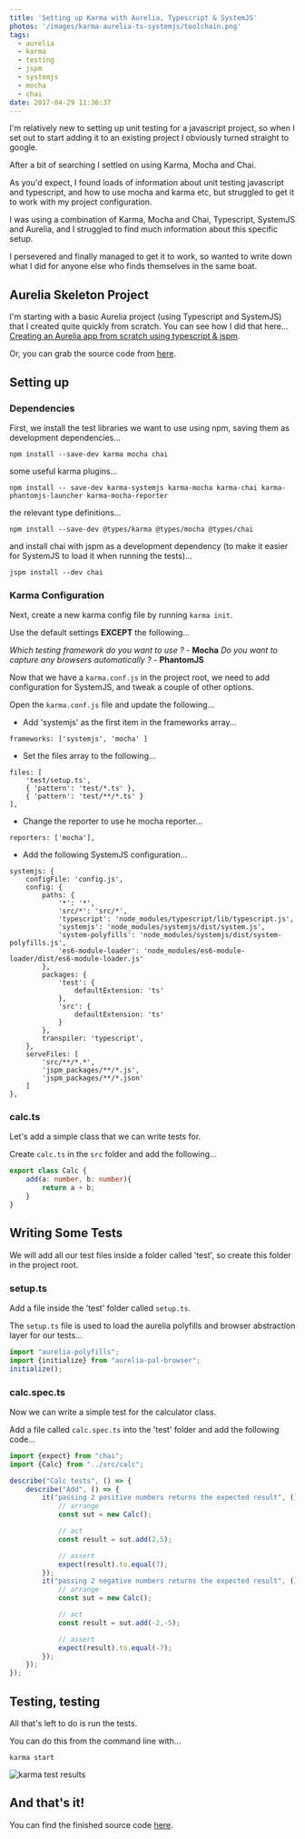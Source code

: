 ```yaml
---
title: 'Setting up Karma with Aurelia, Typescript & SystemJS'
photos: '/images/karma-aurelia-ts-systemjs/toolchain.png'
tags:
  - aurelia
  - karma
  - testing
  - jspm
  - systemjs
  - mocha
  - chai
date: 2017-04-29 11:36:37
---
```


I'm relatively new to setting up unit testing for a javascript project, so when I set out to start adding it to an existing project I obviously turned straight to google.

After a bit of searching I settled on using Karma, Mocha and Chai.

As you'd expect, I found loads of information about unit testing javascript and typescript, and how to use mocha and karma etc, but struggled to get it to work with my project configuration.

I was using a combination of Karma, Mocha and Chai, Typescript, SystemJS and Aurelia, and I struggled to find much information about this specific setup.

I persevered and finally managed to get it to work, so wanted to write down what I did for anyone else who finds themselves in the same boat.


## Aurelia Skeleton Project

I'm starting with a basic Aurelia project (using Typescript and SystemJS) that I created quite quickly from scratch.  You can see how I did that here... [Creating an Aurelia app from scratch using typescript & jspm](https://amcn41r.github.io/blog/2017/02/14/au-ts-jspm-skeleton/).

Or, you can grab the source code from [here](https://github.com/AMCN41R/blog-repos/tree/master/au-ts-jspm-skeleton).

## Setting up

### Dependencies

First, we install the test libraries we want to use using npm, saving them as development dependencies...
```
npm install --save-dev karma mocha chai
```

some useful karma plugins...
```
npm install -- save-dev karma-systemjs karma-mocha karma-chai karma-phantomjs-launcher karma-mocha-reporter
```

the relevant type definitions...
```
npm install --save-dev @types/karma @types/mocha @types/chai
```

and install chai with jspm as a development dependency (to make it easier for SystemJS to load it when running the tests)...
```
jspm install --dev chai
```

### Karma Configuration

Next, create a new karma config file by running `karma init`.

Use the default settings **EXCEPT** the following...

*Which testing framework do you want to use ?* - **Mocha**
*Do you want to capture any browsers automatically ?* - **PhantomJS**

Now that we have a `karma.conf.js` in the project root, we need to add configuration for SystemJS, and tweak a couple of other options.

Open the `karma.conf.js` file and update the following...

* Add 'systemjs' as the first item in the frameworks array...
```
frameworks: ['systemjs', 'mocha' ]
```
* Set the files array to the following...
```
files: [
    'test/setup.ts',
    { 'pattern': 'test/*.ts' },
    { 'pattern': 'test/**/*.ts' }
],
```
* Change the reporter to use he mocha reporter...
```
reporters: ['mocha'],
```
* Add the following SystemJS configuration...
```
systemjs: {
    configFile: 'config.js',
    config: {
        paths: {
            '*': '*',
            'src/*': 'src/*',
            'typescript': 'node_modules/typescript/lib/typescript.js',
            'systemjs': 'node_modules/systemjs/dist/system.js',
            'system-polyfills': 'node_modules/systemjs/dist/system-polyfills.js',
            'es6-module-loader': 'node_modules/es6-module-loader/dist/es6-module-loader.js'
        },
        packages: {
            'test': {
                defaultExtension: 'ts'
            },
            'src': {
                defaultExtension: 'ts'
            }
        },
        transpiler: 'typescript',
    },
    serveFiles: [
        'src/**/*.*',
        'jspm_packages/**/*.js',
        'jspm_packages/**/*.json'
    ]
},
```

### calc.ts
Let's add a simple class that we can write tests for.

Create `calc.ts` in the `src` folder and add the following...
```typescript
export class Calc {
    add(a: number, b: number){
        return a + b;
    }
}
```

## Writing Some Tests
We will add all our test files inside a folder called 'test', so create this folder in the project root.

### setup.ts
Add a file inside the 'test' folder called `setup.ts`.

The `setup.ts` file is used to load the aurelia polyfills and browser abstraction layer for our tests...

```typescript
import "aurelia-polyfills";
import {initialize} from "aurelia-pal-browser";
initialize();
```
### calc.spec.ts
Now we can write a simple test for the calculator class.

Add a file called `calc.spec.ts` into the 'test' folder and add the following code...

```typescript
import {expect} from "chai";
import {Calc} from "../src/calc";

describe("Calc tests", () => {
    describe("Add", () => {
        it("passing 2 positive numbers returns the expected result", () => {
            // arrange
            const sut = new Calc();

            // act
            const result = sut.add(2,5);

            // assert
            expect(result).to.equal(7);
        });
        it("passing 2 negative numbers returns the expected result", () => {
            // arrange
            const sut = new Calc();

            // act
            const result = sut.add(-2,-5);

            // assert
            expect(result).to.equal(-7);
        });
    });
});
```

## Testing, testing
All that's left to do is run the tests.

You can do this from the command line with...
```
karma start
```

![karma test results](/blog/images/karma-aurelia-ts-systemjs/karma.png)


## And that's it!
You can find the finished source code [here](https://github.com/AMCN41R/blog-repos/tree/master/karma-aurelia-ts-systemjs).
